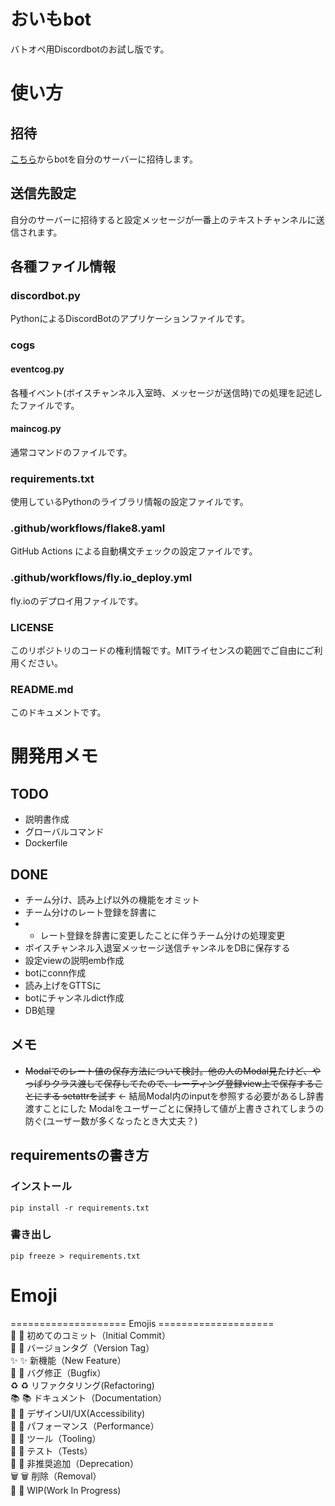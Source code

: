 # おいもbot
バトオペ用Discordbotのお試し版です。
# 使い方
## 招待
[こちら](https://discord.com/api/oauth2/authorize?client_id=1114472393247821926&permissions=2167408640&scope=bot)からbotを自分のサーバーに招待します。
## 送信先設定
自分のサーバーに招待すると設定メッセージが一番上のテキストチャンネルに送信されます。


## 各種ファイル情報

### discordbot.py
PythonによるDiscordBotのアプリケーションファイルです。

### cogs
#### eventcog.py
各種イベント(ボイスチャンネル入室時、メッセージが送信時)での処理を記述したファイルです。
#### maincog.py
通常コマンドのファイルです。

### requirements.txt
使用しているPythonのライブラリ情報の設定ファイルです。

### .github/workflows/flake8.yaml
GitHub Actions による自動構文チェックの設定ファイルです。

### .github/workflows/fly.io_deploy.yml
fly.ioのデプロイ用ファイルです。

### LICENSE
このリポジトリのコードの権利情報です。MITライセンスの範囲でご自由にご利用ください。

### README.md
このドキュメントです。

# 開発用メモ
## TODO
- 説明書作成
- グローバルコマンド
- Dockerfile

## DONE
- チーム分け、読み上げ以外の機能をオミット
- チーム分けのレート登録を辞書に
- - レート登録を辞書に変更したことに伴うチーム分けの処理変更
- ボイスチャンネル入退室メッセージ送信チャンネルをDBに保存する
- 設定viewの説明emb作成
- botにconn作成
- 読み上げをGTTSに
- botにチャンネルdict作成
- DB処理

## メモ
- ~~Modalでのレート値の保存方法について検討。他の人のModal見たけど、やっぱりクラス渡して保存してたので、レーティング登録view上で保存することにする setattrを試す~~ ← 結局Modal内のinputを参照する必要があるし辞書渡すことにした Modalをユーザーごとに保持して値が上書きされてしまうの防ぐ(ユーザー数が多くなったとき大丈夫？)


## requirementsの書き方

### インストール
```
pip install -r requirements.txt
```
### 書き出し
```
pip freeze > requirements.txt
```

# Emoji
 ==================== Emojis ====================  
🌱  :seedling: 初めてのコミット（Initial Commit）  
🔖  :bookmark: バージョンタグ（Version Tag）  
✨  :sparkles: 新機能（New Feature）  
🐛  :bug: バグ修正（Bugfix）  
♻️  :recycle: リファクタリング(Refactoring)  
📚  :books: ドキュメント（Documentation）  
🎨  :art: デザインUI/UX(Accessibility)  
🐎  :horse: パフォーマンス（Performance）  
🔧  :wrench: ツール（Tooling）  
🚨  :rotating_light: テスト（Tests）  
💩  :hankey: 非推奨追加（Deprecation）  
🗑️  :wastebasket: 削除（Removal）  
🚧  :construction: WIP(Work In Progress)
